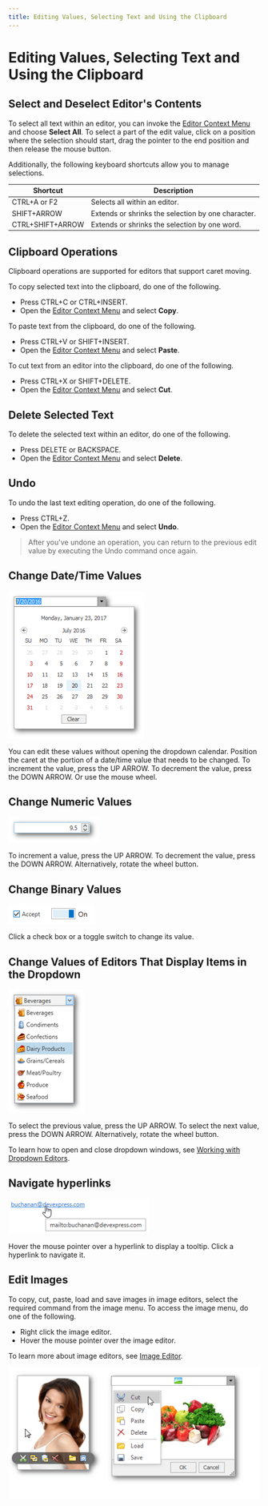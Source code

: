 ```yaml
---
title: Editing Values, Selecting Text and Using the Clipboard
---
```

# Editing Values, Selecting Text and Using the Clipboard
## Select and Deselect Editor's Contents
To select all text within an editor, you can invoke the [Editor Context Menu](../../../interface-elements-for-desktop/articles/editors/editor-context-menu.md) and choose **Select All**. To select a part of the edit value, click on a position where the selection should start, drag the pointer to the end position and then release the mouse button.

Additionally, the following keyboard shortcuts allow you to manage selections.

| Shortcut | Description |
|---|---|
| CTRL+A or F2 | Selects all within an editor. |
| SHIFT+ARROW | Extends or shrinks the selection by one character. |
| CTRL+SHIFT+ARROW | Extends or shrinks the selection by one word. |

## Clipboard Operations
Clipboard operations are supported for editors that support caret moving. 

To copy selected text into the clipboard, do one of the following.
* Press CTRL+C or CTRL+INSERT.
* Open the [Editor Context Menu](../../../interface-elements-for-desktop/articles/editors/editor-context-menu.md) and select **Copy**.

To paste text from the clipboard, do one of the following.
* Press CTRL+V or SHIFT+INSERT.
* Open the [Editor Context Menu](../../../interface-elements-for-desktop/articles/editors/editor-context-menu.md) and select **Paste**.

To cut text from an editor into the clipboard, do one of the following.
* Press CTRL+X or SHIFT+DELETE.
* Open the [Editor Context Menu](../../../interface-elements-for-desktop/articles/editors/editor-context-menu.md) and select **Cut**.

## Delete Selected Text
To delete the selected text within an editor, do one of the following.
* Press DELETE or BACKSPACE.
* Open the [Editor Context Menu](../../../interface-elements-for-desktop/articles/editors/editor-context-menu.md) and select **Delete**.

## Undo
To undo the last text editing operation, do one of the following.
* Press CTRL+Z.
* Open the [Editor Context Menu](../../../interface-elements-for-desktop/articles/editors/editor-context-menu.md) and select **Undo**.

> After you've undone an operation, you can return to the previous edit value by executing the Undo command once again.

## Change Date/Time Values
![EU_XtraEditors_DateEdit](../../images/Img7735.png)

You can edit these values without opening the dropdown calendar. Position the caret at the portion of a date/time value that needs to be changed.  To increment the value, press the UP ARROW. To decrement the value, press the DOWN ARROW. Or use the mouse wheel.

## Change Numeric Values
![EU_XtraEditors_SpinEdit](../../images/Img7736.png)

To increment a value, press the UP ARROW. To decrement the value, press the DOWN ARROW. Alternatively, rotate the wheel button.

## Change Binary Values
![EU_XtraEditors_CheckEdit_ToggleSwitch](../../images/Img127008.png)

Click a check box or a toggle switch to change its value.

## Change Values of Editors That Display Items in the Dropdown
![EU_XtraEditors_ImageComboBox](../../images/Img7737.png)

To select the previous value, press the UP ARROW. To select the next value, press the DOWN ARROW. Alternatively, rotate the wheel button.

To learn how to open and close dropdown windows, see [Working with Dropdown Editors](../../../interface-elements-for-desktop/articles/editors/working-with-dropdown-editors.md).

## Navigate hyperlinks
![EU_XtraEditors_Hyperlink](../../images/Img127013.png)

Hover the mouse pointer over a hyperlink to display a tooltip. 
Click a hyperlink to navigate it.

## Edit Images
To copy, cut, paste, load and save images in image editors, select the required command from the image menu. To access the image menu, do one of the following.
* Right click the image editor.
* Hover the mouse pointer over the image editor.

To learn more about image editors, see [Image Editor](../../../interface-elements-for-desktop/articles/editors/image-editor.md).

![EU_XtraEditors_ImageEdit_Menu](../../images/Img7456.png)